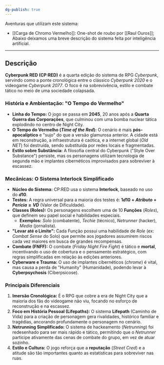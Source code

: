 ```yaml
---
dg-publish: true
---
```

Aventuras que utilizam este sistema:
- [[Carga de Chromo Vermelho]]: One-shot de roubo por [[Raul Ouros]];
Abaixo deixamos uma breve descrição do sistema feita por inteligência artificial. 

---
## Descrição

**Cyberpunk RED (CP:RED)** é a quarta edição do sistema de RPG *Cyberpunk*, servindo como a ponte cronológica entre o clássico *Cyberpunk 2020* e o videogame *Cyberpunk 2077*. O foco é na sobrevivência, estilo e combate tático no meio de uma sociedade colapsada.

### História e Ambientação: "O Tempo do Vermelho"

* **Linha do Tempo:** O jogo se passa em **2045**, 20 anos após a **Quarta Guerra das Corporações**, que culminou com uma bomba nuclear tática explodindo no centro de Night City.
* **O Tempo do Vermelho (*Time of the Red*):** O cenário é mais **pós-apocalíptico** e "sujo" do que a versão glamurosa anterior. A cidade está em reconstrução, a infraestrutura é caótica, e a internet global (*Old NET*) foi destruída, sendo substituída por redes locais e fragmentadas.
* **Estilo sobre Substância:** A filosofia central do Cyberpunk ("Style Over Substance") persiste, mas os personagens utilizam tecnologia de segunda mão e implantes cibernéticos improvisados para sobreviver à escassez.

### Mecânicas: O Sistema Interlock Simplificado

* **Núcleo do Sistema:** CP:RED usa o sistema **Interlock**, baseado no uso do **$d10$**.
* **Testes:** A regra universal para a maioria dos testes é: **$1d10 + Atributo + Perícia \geq VD$** (Valor de Dificuldade).
* **Classes (Roles):** Os personagens escolhem uma de 10 **Funções** (*Roles*), que definem seu papel social e habilidades especiais.
    * **Exemplos:** *Solo* (combatente), *Techie* (técnico), *Netrunner* (hacker), *Media* (jornalista).
* **"Levar até o Limite":** Cada Função possui uma habilidade de *Role* (ex: *Combat Sense* do Solo) que permite aos jogadores assumirem riscos cada vez maiores em busca de grandes recompensas.
* **Combate (FNFF):** O combate (*Friday Night Fire Fight*) é tático e **mortal**, incentivando o uso de cobertura e o pensamento estratégico, com regras simplificadas em relação às edições anteriores.
* **Cyberware e Trauma:** O uso de implantes cibernéticos (*chrome*) é vital, mas causa a perda de "Humanity" (Humanidade), podendo levar à **Cyberpsychosis** (Ciberpsicose).

### Principais Diferenciais

1.  **Imersão Cronológica:** É o RPG que cobre a era de Night City que a maioria dos fãs do videogame não viu, focando no esforço de reconstrução e na escassez.
2.  **Foco em História Pessoal (Lifepaths):** O sistema **Lifepath** (Caminho de Vida) para a criação de personagem gera rivalidades, histórico familiar e tragédias, ancorando profundamente o personagem no cenário.
3.  **Netrunning Simplificado:** O sistema de hackeamento (*Netrunning*) foi redesenhado para ser mais rápido e tático, permitindo que o *Netrunner* participe ativamente das cenas de combate do grupo, em vez de atuar sozinho.
4.  **Estilo e Cultura:** O jogo reforça que a **reputação** (*Street Cred*) e a atitude são tão importantes quanto as estatísticas para sobreviver nas ruas.